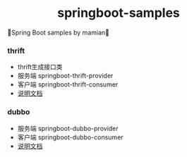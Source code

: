 # <center>springboot-samples</center>
👻Spring Boot samples by mamian👻

### thrift
+ thrift生成接口类
+ 服务端 springboot-thrift-provider
+ 客户端 springboot-thrift-consumer
+ [说明文档](https://mamian.github.io/2016/08/06/thrift%E4%BD%BF%E7%94%A8%E6%8C%87%E5%8D%97/)

### dubbo
+ 服务端 springboot-dubbo-provider
+ 客户端 springboot-dubbo-consumer
+ [说明文档](https://mamian.github.io/)